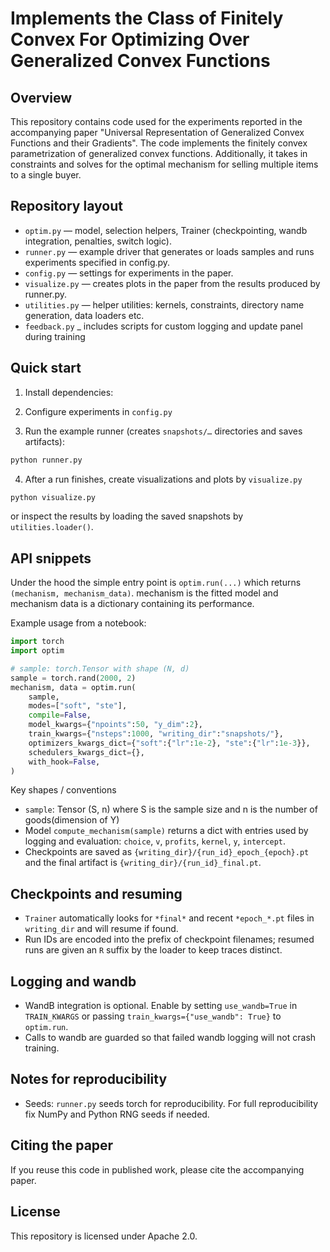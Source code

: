 Implements the Class of Finitely Convex For Optimizing Over Generalized Convex Functions
=================================================

Overview
--------
This repository contains code used for the experiments reported in the accompanying paper "Universal Representation of Generalized Convex Functions and their Gradients". The code implements the finitely convex parametrization of generalized convex functions. Additionally, it takes in constraints and solves for the optimal mechanism for selling multiple items to a single buyer.


Repository layout
-----------------
- `optim.py` — model, selection helpers, Trainer (checkpointing, wandb integration, penalties, switch logic).
- `runner.py` — example driver that generates or loads samples and runs experiments specified in config.py.
- `config.py` — settings for experiments in the paper.
- `visualize.py` — creates plots in the paper from the results produced by runner.py.
- `utilities.py` — helper utilities: kernels, constraints, directory name generation, data loaders etc.
- `feedback.py` _ includes scripts for custom logging and update panel during training

Quick start
-----------
1. Install dependencies:

<!-- ```bash
python -m pip install torch matplotlib numpy
# optional: wandb if you want experiment tracking
python -m pip install wandb
``` -->

2. Configure experiments in `config.py`

3. Run the example runner (creates `snapshots/…` directories and saves artifacts):

```bash
python runner.py
```

4. After a run finishes, create visualizations and plots by `visualize.py`

```bash
python visualize.py
```

or inspect the results by loading the saved snapshots by `utilities.loader()`.

API snippets
------------
Under the hood the simple entry point is `optim.run(...)` which returns `(mechanism, mechanism_data)`. mechanism is the fitted model and mechanism data is a dictionary containing its performance.

Example usage from a notebook:

```python
import torch
import optim

# sample: torch.Tensor with shape (N, d)
sample = torch.rand(2000, 2)
mechanism, data = optim.run(
    sample,
    modes=["soft", "ste"],
    compile=False,
    model_kwargs={"npoints":50, "y_dim":2},
    train_kwargs={"nsteps":1000, "writing_dir":"snapshots/"},
    optimizers_kwargs_dict={"soft":{"lr":1e-2}, "ste":{"lr":1e-3}},
    schedulers_kwargs_dict={},
    with_hook=False,
)
```

Key shapes / conventions
- `sample`: Tensor (S, n) where S is the sample size and n is the number of goods(dimension of Y)
- Model `compute_mechanism(sample)` returns a dict with entries used by logging and evaluation: `choice`, `v`, `profits`, `kernel`, `y`, `intercept`.
- Checkpoints are saved as `{writing_dir}/{run_id}_epoch_{epoch}.pt` and the final artifact is `{writing_dir}/{run_id}_final.pt`.

Checkpoints and resuming
------------------------
- `Trainer` automatically looks for `*final*` and recent `*epoch_*.pt` files in `writing_dir` and will resume if found.
- Run IDs are encoded into the prefix of checkpoint filenames; resumed runs are given an `R` suffix by the loader to keep traces distinct.

Logging and wandb
-----------------
- WandB integration is optional. Enable by setting `use_wandb=True` in `TRAIN_KWARGS` or passing `train_kwargs={"use_wandb": True}` to `optim.run`.
- Calls to wandb are guarded so that failed wandb logging will not crash training.

Notes for reproducibility
-------------------------
- Seeds: `runner.py` seeds torch for reproducibility. For full reproducibility fix NumPy and Python RNG seeds if needed.

Citing the paper
----------------
If you reuse this code in published work, please cite the accompanying paper.

License
-------
This repository is licensed under Apache 2.0.
